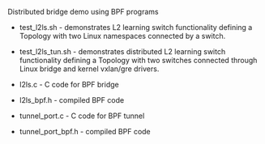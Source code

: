 Distributed bridge demo using BPF programs

* test_l2ls.sh - demonstrates L2 learning switch functionality defining a Topology with two Linux
namespaces connected by a switch.

* test_l2ls_tun.sh - demonstrates distributed L2 learning switch functionality defining a Topology with
two switches connected through Linux bridge and kernel vxlan/gre drivers.

* l2ls.c - C code for BPF bridge

* l2ls_bpf.h - compiled BPF code

* tunnel_port.c - C code for BPF tunnel

* tunnel_port_bpf.h - compiled BPF code

